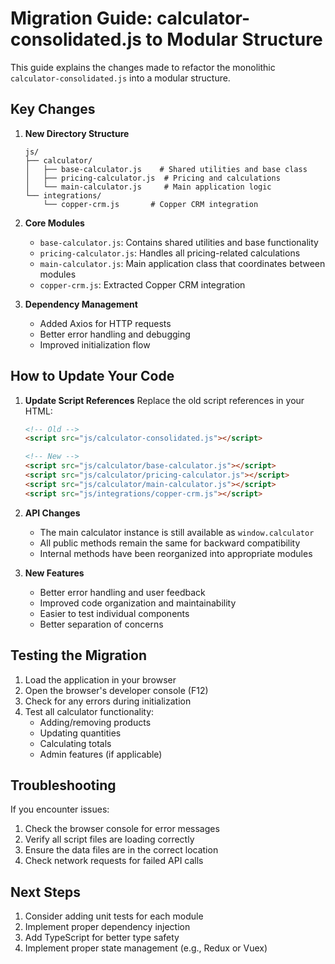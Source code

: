 # Migration Guide: calculator-consolidated.js to Modular Structure

This guide explains the changes made to refactor the monolithic `calculator-consolidated.js` into a modular structure.

## Key Changes

1. **New Directory Structure**
   ```
   js/
   ├── calculator/
   │   ├── base-calculator.js    # Shared utilities and base class
   │   ├── pricing-calculator.js  # Pricing and calculations
   │   └── main-calculator.js     # Main application logic
   └── integrations/
       └── copper-crm.js       # Copper CRM integration
   ```

2. **Core Modules**
   - `base-calculator.js`: Contains shared utilities and base functionality
   - `pricing-calculator.js`: Handles all pricing-related calculations
   - `main-calculator.js`: Main application class that coordinates between modules
   - `copper-crm.js`: Extracted Copper CRM integration

3. **Dependency Management**
   - Added Axios for HTTP requests
   - Better error handling and debugging
   - Improved initialization flow

## How to Update Your Code

1. **Update Script References**
   Replace the old script references in your HTML:
   ```html
   <!-- Old -->
   <script src="js/calculator-consolidated.js"></script>
   
   <!-- New -->
   <script src="js/calculator/base-calculator.js"></script>
   <script src="js/calculator/pricing-calculator.js"></script>
   <script src="js/calculator/main-calculator.js"></script>
   <script src="js/integrations/copper-crm.js"></script>
   ```

2. **API Changes**
   - The main calculator instance is still available as `window.calculator`
   - All public methods remain the same for backward compatibility
   - Internal methods have been reorganized into appropriate modules

3. **New Features**
   - Better error handling and user feedback
   - Improved code organization and maintainability
   - Easier to test individual components
   - Better separation of concerns

## Testing the Migration

1. Load the application in your browser
2. Open the browser's developer console (F12)
3. Check for any errors during initialization
4. Test all calculator functionality:
   - Adding/removing products
   - Updating quantities
   - Calculating totals
   - Admin features (if applicable)

## Troubleshooting

If you encounter issues:

1. Check the browser console for error messages
2. Verify all script files are loading correctly
3. Ensure the data files are in the correct location
4. Check network requests for failed API calls

## Next Steps

1. Consider adding unit tests for each module
2. Implement proper dependency injection
3. Add TypeScript for better type safety
4. Implement proper state management (e.g., Redux or Vuex)
